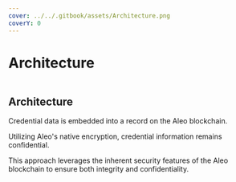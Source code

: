 ```yaml
---
cover: ../../.gitbook/assets/Architecture.png
coverY: 0
---
```


# Architecture



<figure><img src="https://lh6.googleusercontent.com/P_MHEgXXyXk36Rg39GhZ8NIuT4JCj1jcLdA3koTgR9TxtRUGxgoA6s3eGJ-jIZKl8j6qT-781QpbLi_uqarOcfIVSJBtjYf3E1W3Im-61kOEiFECSbL42ShHcv4EiPsF85W6b5n-u-lUKmghGZ0iiO0" alt=""><figcaption></figcaption></figure>

## Architecture

Credential data is embedded into a record on the Aleo blockchain.

Utilizing Aleo's native encryption, credential information remains confidential.

This approach leverages the inherent security features of the Aleo blockchain to ensure both integrity and confidentiality.

##

###

###
